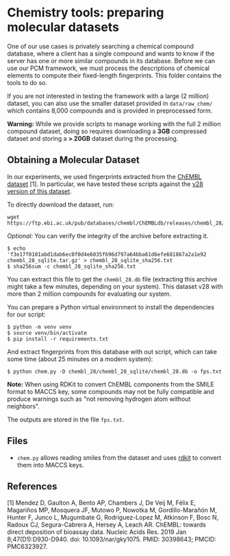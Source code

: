 # Chemistry tools: preparing molecular datasets

One of our  use cases is privately searching a chemical compound database, where a client has a single compound and wants to know if the server has one or more similar compounds in its database. Before we can use our PCM framework, we must process the descriptions of chemical elements to compute their fixed-length fingerprints. This folder contains the tools to do so.

If you are not interested in testing the framework with a large (2 million) dataset, you can also use the smaller dataset provided in `data/raw_chem/` which contains 8,000 compounds and is provided in preprocessed form.

**Warning:** While we provide scripts to manage working with the full 2 million compound dataset, doing so requires downloading a **3GB** compressed dataset and storing a **> 20GB** dataset during the processing.


## Obtaining a Molecular Dataset

In our experiments, we used fingerprints extracted from the [ChEMBL dataset](https://chembl.gitbook.io/chembl-interface-documentation/downloads) [1]. In particular, we have tested these scripts against the [v28 version of this dataset](http://doi.org/10.6019/CHEMBL.database.28).

To directly download the dataset, run:

```
wget https://ftp.ebi.ac.uk/pub/databases/chembl/ChEMBLdb/releases/chembl_28/chembl_28_sqlite.tar.gz
```

*Optional:* You can verify the integrity of the archive before extracting it.
```
$ echo 'f3e17f0101abd1dab6ec0f0d4e6035f696d797a64bba61d6efe681867a2a1e92    chembl_28_sqlite.tar.gz' > chembl_28_sqlite_sha256.txt
$ sha256sum -c chembl_28_sqlite_sha256.txt
```

You can extract this file to get the `chembl_28.db` file (extracting this archive might take a few minutes, depending on your system). This dataset v28 with more than 2 million compounds for evaluating our system.

You can prepare a Python virtual environment to install the dependencies for our script:

```
$ python -m venv venv
$ source venv/bin/activate
$ pip install -r requirements.txt
```

And extract fingerprints from this database with out script, which can take some time (about 25 minutes on a modern system):
```
$ python chem.py -D chembl_28/chembl_28_sqlite/chembl_28.db -o fps.txt
```

**Note:** When using RDKit to convert ChEMBL components from the SMILE format to MACCS key, some compounds may not be fully compatible and produce warnings such as "not removing hydrogen atom without neighbors".

The outputs are stored in the file `fps.txt`.


## Files

 - `chem.py` allows reading smiles from the dataset and uses [rdkit](https://www.rdkit.org/) to convert them into MACCS keys.

## References

[1] Mendez D, Gaulton A, Bento AP, Chambers J, De Veij M, Félix E, Magariños MP, Mosquera JF, Mutowo P, Nowotka M, Gordillo-Marañón M, Hunter F, Junco L, Mugumbate G, Rodriguez-Lopez M, Atkinson F, Bosc N, Radoux CJ, Segura-Cabrera A, Hersey A, Leach AR. ChEMBL: towards direct deposition of bioassay data. Nucleic Acids Res. 2019 Jan 8;47(D1):D930-D940. doi: 10.1093/nar/gky1075. PMID: 30398643; PMCID: PMC6323927.

